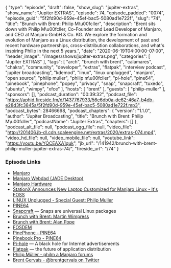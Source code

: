 {
  "type": "episode",
  "draft": false,
  "show_slug": "jupiter-extras",
  "show_name": "Jupiter EXTRAS",
  "episode": 74,
  "episode_padded": "0074",
  "episode_guid": "5f2fd90d-959e-45ef-bac5-5080ad1e722f",
  "slug": "74",
  "title": "Brunch with Brent: Philip M\u00fcller",
  "description": "Brent sits down with Philip M\u00fcller, Co-Founder and Lead Developer of Manjaro, and CEO at Manjaro GmbH & Co. KG. We explore the formation and evolution of Manjaro as a Linux distribution, the development of past and recent hardware partnerships, cross-distribution collaborations, and what's inspiring Philip in the next 5 years.",
  "date": "2020-06-19T04:00:00-07:00",
  "header_image": "/images/shows/jupiter-extras.png",
  "categories": [
    "Jupiter EXTRAS"
  ],
  "tags": [
    "arch",
    "brunch with brent",
    "calamares",
    "chakra",
    "community",
    "developer",
    "extras",
    "flatpak",
    "interview podcast",
    "jupiter broadcasting",
    "kdemod",
    "linux",
    "linux unplugged",
    "manjaro",
    "open source",
    "philip muller",
    "philip m\u00fcller",
    "pi-hole",
    "pine64",
    "pinebook",
    "pinephone",
    "popey",
    "privacy",
    "snap",
    "snapcraft",
    "tuxedo",
    "ubuntu",
    "wimpy",
    "xfce"
  ],
  "hosts": [
    "brent"
  ],
  "guests": [
    "philip-muller"
  ],
  "sponsors": [],
  "podcast_duration": "00:39:32",
  "podcast_file": "https://aphid.fireside.fm/d/1437767933/56e6db0a-de62-46a7-b4db-e28d3fc3845a/5f2fd90d-959e-45ef-bac5-5080ad1e722f.mp3",
  "podcast_bytes": 28466698,
  "podcast_chapters": {
    "version": "1.1.0",
    "author": "Jupiter Broadcasting",
    "title": "Brunch with Brent: Philip M\u00fcller",
    "podcastName": "Jupiter Extras",
    "chapters": []
  },
  "podcast_alt_file": null,
  "podcast_ogg_file": null,
  "video_file": "http://201406.jb-dl.cdn.scaleengine.net/extras/2020/extras-074.mp4",
  "video_hd_file": null,
  "video_mobile_file": null,
  "youtube_link": "https://youtu.be/YQCEAXA1quk",
  "jb_url": "/141942/brunch-with-brent-philip-muller-jupiter-extras-74/",
  "fireside_url": "/74"
}


### Episode Links

  * [Manjaro](https://manjaro.org/ "Manjaro")
  * [Manjaro Webdad (JADE Desktop)](https://manjaro.org/download/#manjaro-webdad "Manjaro Webdad \(JADE Desktop\)")
  * [Manjaro Hardware](https://manjaro.org/hardware/ "Manjaro Hardware")
  * [StationX Announces New Laptop Customized for Manjaro Linux - It's FOSS](https://itsfoss.com/stationx-manjaro-linux/ "StationX Announces New Laptop Customized for Manjaro Linux - It's FOSS")
  * [LINUX Unplugged - Special Guest: Philip Muller](https://linuxunplugged.com/guests/philipmuller "LINUX Unplugged - Special Guest: Philip Muller")
  * [PINE64](https://www.pine64.org/ "PINE64")
  * [Snapcraft](https://snapcraft.io/ "Snapcraft") — Snaps are universal Linux packages
  * [Brunch with Brent: Martin Wimpress](https://extras.show/29 "Brunch with Brent: Martin Wimpress")
  * [Brunch with Brent: Alan Pope](https://extras.show/38 "Brunch with Brent: Alan Pope")
  * [FOSDEM](https://fosdem.org/ "FOSDEM")
  * [PinePhone - PINE64](https://www.pine64.org/pinephone/ "PinePhone - PINE64")
  * [Pinebook Pro - PINE64](https://www.pine64.org/pinebook-pro/ "Pinebook Pro - PINE64")
  * [Pi-hole](https://pi-hole.net/ "Pi-hole") — A black hole for Internet advertisements
  * [Flatpak](https://www.flatpak.org/ "Flatpak") — the future of application distribution
  * [Philip Müller - philm a Manjaro forums](https://forum.manjaro.org/about "Philip Müller - philm a Manjaro forums")
  * [Brent Gervais - @brentgervais on Twitter](https://twitter.com/brentgervais "Brent Gervais - @brentgervais on Twitter")


